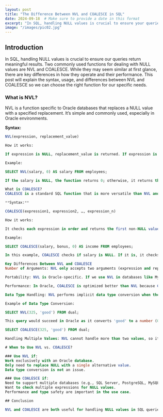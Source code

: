 ```yaml
---
layout: post
title: "The Difference Between NVL and COALESCE in SQL"
date: 2024-09-18  # Make sure to provide a date in this format
excerpt: "In SQL, handling NULL values is crucial to ensure your queries return meaningful results. Two commonly used functions for dealing with NULL values are NVL and COALESCE. While they may seem similar at first glance, there are key differences in how they operate and their performance. This post will explain the syntax, usage, and differences between NVL and COALESCE so you can choose the right function for your specific needs."
image: "/images/pic02.jpg"
---
```


## Introduction

In SQL, handling NULL values is crucial to ensure our queries return meaningful results. Two commonly used functions for dealing with NULL values are NVL and COALESCE. While they may seem similar at first glance, there are key differences in how they operate and their performance. This post will explain the syntax, usage, and differences between NVL and COALESCE so we can choose the right function for our specific needs.

### What is NVL?

NVL is a function specific to Oracle databases that replaces a NULL value with a specified replacement. It’s simple and commonly used, especially in Oracle environments.

**Syntax:**

```sql
NVL(expression, replacement_value)

How it works:

If expression is NULL, replacement_value is returned. If expression is not NULL, its value is returned.

Example:

SELECT NVL(salary, 0) AS salary FROM employees;

If the salary is NULL, the function returns 0; otherwise, it returns the actual salary.

What is COALESCE?
COALESCE is a standard SQL function that is more versatile than NVL and can be used across different database systems (e.g., MySQL, PostgreSQL, SQL Server, Oracle). It returns the first non-NULL expression from a list of expressions.

**Syntax:**

COALESCE(expression1, expression2, …, expression_n)

How it works:

It checks each expression in order and returns the first non-NULL value. If all values are NULL, it returns NULL.

Example:

SELECT COALESCE(salary, bonus, 0) AS income FROM employees;

In this example, COALESCE checks if salary is NULL. If it is, it checks bonus. If both are NULL, it returns 0.

Key Differences Between NVL and COALESCE
Number of Arguments: NVL only accepts two arguments (expression and replacement). COALESCE can accept multiple arguments and checks them in order, returning the first non-NULL value.

Portability: NVL is Oracle-specific. If we use NVL in databases like MySQL or SQL Server, it will not work. COALESCE is part of the SQL standard, making it portable across different database platforms.

Performance: In Oracle, COALESCE is optimized better than NVL because COALESCE is evaluated as a case expression. It short-circuits the evaluation, meaning if it finds a non-NULL value early, it stops checking the rest of the expressions. NVL, on the other hand, always evaluates both arguments, even if the first is not NULL, which can lead to performance overhead if the second argument is expensive to compute.

Data Type Handling: NVL performs implicit data type conversion when the arguments are of different data types. For example, if the first argument is a string and the second is a number, Oracle will attempt to convert the second argument to match the first argument’s data type. COALESCE does not perform implicit data type conversion. All arguments must be of compatible types, or it will return a data type error.

Example of Data Type Conversion:

SELECT NVL(325, 'good') FROM dual;

This query would succeed in Oracle as it converts 'good' to a number (0). However, the following COALESCE query would fail:

SELECT COALESCE(325, 'good') FROM dual;

Handling Multiple Values: NVL cannot handle more than two values, so it is less flexible. COALESCE allows multiple values, which can simplify the logic when dealing with multiple fallback options.

# When to Use NVL vs. COALESCE?

### Use NVL if:
Work exclusively with an Oracle database.
Only need to replace NULL with a single alternative value.
Data type conversion is not an issue.

### Use COALESCE if:
Need to support multiple databases (e.g., SQL Server, PostgreSQL, MySQL).
Want to check multiple expressions for NULL values.
Performance and type safety are important in the use case.

## Conclusion

NVL and COALESCE are both useful for handling NULL values in SQL queries, but they differ in functionality, performance, and portability. For Oracle-only applications with simple two-argument replacements, NVL can be a convenient choice. However, COALESCE is more versatile, supports multiple database platforms, and handles multiple expressions, making it a better choice for more complex or cross-platform use cases. By understanding the differences between these two functions, we can write more efficient and portable SQL queries that handle NULL values effectively.


